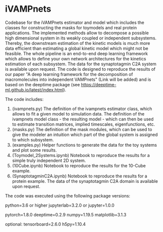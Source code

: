 # iVAMPnets

Codebase for the iVAMPnets estimator and model which includes the classes for constructing the masks for toymodels and real protein applications.
The implemented methods allow to decompose a possible high dimensional system in its weakly coupled or independent subsystems. Thereby, the downstream estimation of the kinetic models is much more data efficient than estimating a global kinetic model which might not be feasible. The whole pipeline is an end-to-end deep learning framework which allows to define your own network architectures for the kinetics estimation of each subsystem. 
The data for the synaptotagmin C2A system is available upon request. The code is designed to reproduce the results of our paper "A deep learning framework for the decomposition of macromolecules into independent VAMPnets" (Link will be added) and is based on the deeptime package (see https://deeptime-ml.github.io/latest/index.html). 

The code includes:
1. (ivampnets.py) The definition of the ivampnets estimator class, which allows to fit a given model to simulation data. The definition of the ivampnets model class - the resulting model - which can then be used to estimate transition matrices, implied timescales, eigenfunctions, etc.
2. (masks.py) The definition of the mask modules, which can be used to give the modeler an intuition which part of the global system is assigned to which subsystem.
3. (examples.py) Helper functions to generate the data for the toy systems and plot some results.
4. (Toymodel_2Systems.ipynb) Notebook to reproduce the results for a simple truly independent 2D system. 
5. (10Cube.ipynb) Notebook to reproduce the results for the 10-Cube example.
6. (SynaptotagminC2A.ipynb) Notebook to reproduce the results for a protein example. The data of the synaptotagmin C2A domain is available upon request.

The code was executed using the following package versions:

python=3.6 or higher
jupyterlab=3.2.0 or jupyter=1.0.0

pytorch=1.8.0
deeptime=0.2.9
numpy=1.19.5
matplotlib=3.1.3

optional:
tensorboard=2.6.0
h5py=1.10.4

